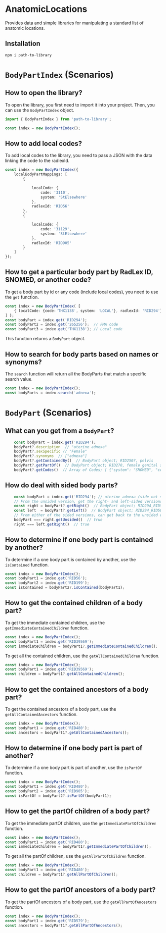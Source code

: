 # AnatomicLocations

Provides data and simple libraries for manipulating a standard list of anatomic locations.

## Installation

```console
npm i path-to-library
```

# `BodyPartIndex` (Scenarios)

## How to open the library?

To open the library, you first need to import it into your project. Then, you can use the `BodyPartIndex` object.

```typescript
import { BodyPartIndex } from 'path-to-library';

const index = new BodyPartIndex();
```

## How to add local codes?

To add local codes to the library, you need to pass a JSON with the data linking the code to the radlexId.

```typescript
const index = new BodyPartIndex({
    localBodyPartMappings: [
        {

            localCode: {
                code: '3110',
                system: 'StElsewhere'
            },
            radlexId: 'RID56'
        },
        {

            localCode: {
                code: '31129',
                system: 'StElsewhere'
            },
            radlexId: 'RID905'
        }
    ]
});
```

## How to get a particular body part by RadLex ID, SNOMED, or another code?

To get a body part by id or any code (include local codes), you need to use the `get` function.

```typescript
const index = new BodyPartIndex( [ 
	{ localCode: {code:'THX1138', system: 'LOCAL'}, radlexId: 'RID294'}
] );
const bodyPart = index.get('RID294');
const bodyPart2 = index.get('265256');  // FMA code
const bodyPart3 = index.get('THX1138'); // Local code
```

This function returns a `BodyPart` object.

## How to search for body parts based on names or synonyms?

The `search` function will return all the BodyParts that match a specific search value.

```typescript
const index = new BodyPartIndex();
const bodyParts = index.search('adnexa');
```

# `BodyPart` (Scenarios)

## What can you get from a `BodyPart`?
```typescript
	const bodyPart = index.get('RID294');
	bodyPart?.description  // "uterine adnexa"
	bodyPart?.sexSpecific // "Female"
	bodyPart?.synonyms  // ["adnexa"]
	bodyPart?.getContainedBy()  // BodyPart object; RID2507, pelvis
	bodyPart?.getPartOf()  // BodyPart object; RID270, female genital system
	bodyPart?.getCodes()  // Array of Codes; [ {"system": "SNOMED", "code": "53065001"}, ... ]
```
## How do deal with sided body parts?
```typescript
	const bodyPart = index.get('RID294'); // uterine adnexa (side not specified)
	// From the unsided version, get the right- and left-sided versions
	const right = bodyPart?.getRight()  // BodyPart object; RID294_RID5825, right uterine adnexa
	const left  = bodyPart?.getLeft()  // BodyPart object; RID294_RID5824, left uterine adnexa
	// From either of the sided versions, can get back to the unsided or to the other side
	bodyPart === right.getUnsided()  // true
	right === left.getRight()  // true
```

## How to determine if one body part is contained by another?

To determine if a one body part is contained by another, use the `isContained` function.

```typescript
const index = new BodyPartIndex();
const bodyPart1 = index.get('RID56');
const bodyPart2 = index.get('RID199');
const isContained = bodyPart2?.isContained(bodyPart1);
```

## How to get the contained children of a body part?

To get the immediate contained children, use the `getImmediateContainedChildren` function.

```typescript
const index = new BodyPartIndex();
const bodyPart1 = index.get('RID39569');
const immediateChildren = bodyPart1?.getImmediateContainedChildren();
```

To get all the contained children, use the `getAllContainedChildren` function.

```typescript
const index = new BodyPartIndex();
const bodyPart1 = index.get('RID39569');
const children = bodyPart1?.getAllContainedChildren();
```

## How to get the contained ancestors of a body part?

To get the contained ancestors of a body part, use the `getAllContainedAncestors` function.

```typescript
const index = new BodyPartIndex();
const bodyPart1 = index.get('RID480');
const ancestors = bodyPart1?.getAllContainedAncestors();
```

## How to determine if one body part is part of another?

To determine if a one body part is part of another, use the `isPartOf` function.

```typescript
const index = new BodyPartIndex();
const bodyPart1 = index.get('RID480');
const bodyPart2 = index.get('RID905');
const isPartOf = bodyPart2?.isPartOf(bodyPart1);
```

## How to get the partOf children of a body part?

To get the immediate partOf children, use the `getImmediatePartOfChildren` function.

```typescript
const index = new BodyPartIndex();
const bodyPart1 = index.get('RID480');
const immediateChildren = bodyPart1?.getImmediatePartOfChildren();
```

To get all the partOf children, use the `getAllPartOfChildren` function.

```typescript
const index = new BodyPartIndex();
const bodyPart1 = index.get('RID480');
const children = bodyPart1?.getAllPartOfChildren();
```

## How to get the partOf ancestors of a body part?

To get the partOf ancestors of a body part, use the `getAllPartOfAncestors` function.

```typescript
const index = new BodyPartIndex();
const bodyPart1 = index.get('RID579');
const ancestors = bodyPart1?.getAllPartOfAncestors();
```